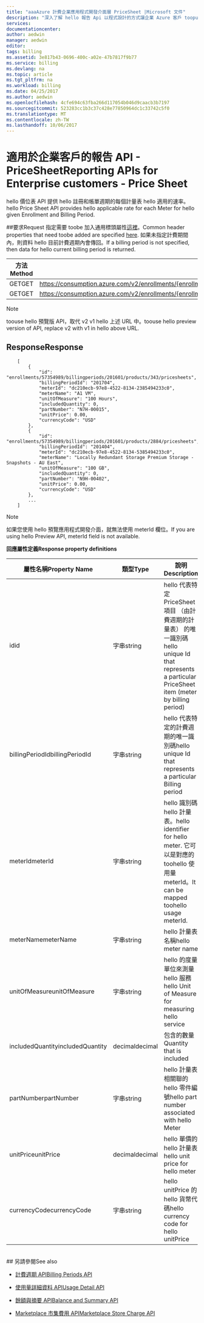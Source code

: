```yaml
---
title: "aaaAzure 計費企業應用程式開發介面層 PriceSheet |Microsoft 文件"
description: "深入了解 hello 報告 Api 以程式設計的方式讓企業 Azure 客戶 toopull 耗用量資料。"
services: 
documentationcenter: 
author: aedwin
manager: aedwin
editor: 
tags: billing
ms.assetid: 3e817b43-0696-400c-a02e-47b7817f9b77
ms.service: billing
ms.devlang: na
ms.topic: article
ms.tgt_pltfrm: na
ms.workload: billing
ms.date: 04/25/2017
ms.author: aedwin
ms.openlocfilehash: 4cfe694c63fba266d117054b046d9caacb3b7197
ms.sourcegitcommit: 523283cc1b3c37c428e77850964dc1c33742c5f0
ms.translationtype: MT
ms.contentlocale: zh-TW
ms.lasthandoff: 10/06/2017
---
```

# <a name="reporting-apis-for-enterprise-customers---price-sheet"></a><span data-ttu-id="971aa-103">適用於企業客戶的報告 API - PriceSheet</span><span class="sxs-lookup"><span data-stu-id="971aa-103">Reporting APIs for Enterprise customers - Price Sheet</span></span>

<span data-ttu-id="971aa-104">hello 價位表 API 提供 hello 註冊和帳單週期的每個計量表 hello 適用的速率。</span><span class="sxs-lookup"><span data-stu-id="971aa-104">hello Price Sheet API provides hello applicable rate for each Meter for hello given Enrollment and Billing Period.</span></span>

##<a name="request"></a><span data-ttu-id="971aa-105">要求</span><span class="sxs-lookup"><span data-stu-id="971aa-105">Request</span></span>
<span data-ttu-id="971aa-106">指定需要 toobe 加入通用標頭屬性[這裡](billing-enterprise-api.md)。</span><span class="sxs-lookup"><span data-stu-id="971aa-106">Common header properties that need toobe added are specified [here](billing-enterprise-api.md).</span></span> <span data-ttu-id="971aa-107">如果未指定計費期間內，則資料 hello 目前計費週期內會傳回。</span><span class="sxs-lookup"><span data-stu-id="971aa-107">If a billing period is not specified, then data for hello current billing period is returned.</span></span>

|<span data-ttu-id="971aa-108">方法</span><span class="sxs-lookup"><span data-stu-id="971aa-108">Method</span></span> | <span data-ttu-id="971aa-109">要求 URI</span><span class="sxs-lookup"><span data-stu-id="971aa-109">Request URI</span></span>|
|-|-|
|<span data-ttu-id="971aa-110">GET</span><span class="sxs-lookup"><span data-stu-id="971aa-110">GET</span></span>|<span data-ttu-id="971aa-111">https://consumption.azure.com/v2/enrollments/{enrollmentNumber}/pricesheet</span><span class="sxs-lookup"><span data-stu-id="971aa-111">https://consumption.azure.com/v2/enrollments/{enrollmentNumber}/pricesheet</span></span>|
|<span data-ttu-id="971aa-112">GET</span><span class="sxs-lookup"><span data-stu-id="971aa-112">GET</span></span>|<span data-ttu-id="971aa-113">https://consumption.azure.com/v2/enrollments/{enrollmentNumber}/billingPeriods/{billingPeriod}/pricesheet</span><span class="sxs-lookup"><span data-stu-id="971aa-113">https://consumption.azure.com/v2/enrollments/{enrollmentNumber}/billingPeriods/{billingPeriod}/pricesheet</span></span>|

> [!Note]
> <span data-ttu-id="971aa-114">toouse hello 預覽版 API，取代 v2 v1 hello 上述 URL 中。</span><span class="sxs-lookup"><span data-stu-id="971aa-114">toouse hello preview version of API, replace v2 with v1 in hello above URL.</span></span>
>

## <a name="response"></a><span data-ttu-id="971aa-115">Response</span><span class="sxs-lookup"><span data-stu-id="971aa-115">Response</span></span>

    
        [
            {
                "id": "enrollments/57354989/billingperiods/201601/products/343/pricesheets",
                "billingPeriodId": "201704",
                "meterId": "dc210ecb-97e8-4522-8134-2385494233c0",
                "meterName": "A1 VM",
                "unitOfMeasure": "100 Hours",
                "includedQuantity": 0,
                "partNumber": "N7H-00015",
                "unitPrice": 0.00,
                "currencyCode": "USD"
            },
            {
                "id": "enrollments/57354989/billingperiods/201601/products/2884/pricesheets",
                "billingPeriodId": "201404",
                "meterId": "dc210ecb-97e8-4522-8134-5385494233c0",
                "meterName": "Locally Redundant Storage Premium Storage - Snapshots - AU East",
                "unitOfMeasure": "100 GB",
                "includedQuantity": 0,
                "partNumber": "N9H-00402",
                "unitPrice": 0.00,
                "currencyCode": "USD"
            },
            ...
        ]
    

> [!Note]
><span data-ttu-id="971aa-116">如果您使用 hello 預覽應用程式開發介面，就無法使用 meterId 欄位。</span><span class="sxs-lookup"><span data-stu-id="971aa-116">If you are using hello Preview API, meterId field is not available.</span></span>
>

<span data-ttu-id="971aa-117">**回應屬性定義**</span><span class="sxs-lookup"><span data-stu-id="971aa-117">**Response property definitions**</span></span>

|<span data-ttu-id="971aa-118">屬性名稱</span><span class="sxs-lookup"><span data-stu-id="971aa-118">Property Name</span></span>| <span data-ttu-id="971aa-119">類型</span><span class="sxs-lookup"><span data-stu-id="971aa-119">Type</span></span>| <span data-ttu-id="971aa-120">說明</span><span class="sxs-lookup"><span data-stu-id="971aa-120">Description</span></span>
|-|-|-|
|<span data-ttu-id="971aa-121">id</span><span class="sxs-lookup"><span data-stu-id="971aa-121">id</span></span>| <span data-ttu-id="971aa-122">字串</span><span class="sxs-lookup"><span data-stu-id="971aa-122">string</span></span>| <span data-ttu-id="971aa-123">hello 代表特定 PriceSheet 項目 （由計費週期的計量表） 的唯一識別碼</span><span class="sxs-lookup"><span data-stu-id="971aa-123">hello unique Id that represents a particular PriceSheet item (meter by billing period)</span></span>|
|<span data-ttu-id="971aa-124">billingPeriodId</span><span class="sxs-lookup"><span data-stu-id="971aa-124">billingPeriodId</span></span>| <span data-ttu-id="971aa-125">字串</span><span class="sxs-lookup"><span data-stu-id="971aa-125">string</span></span>| <span data-ttu-id="971aa-126">hello 代表特定的計費週期的唯一識別碼</span><span class="sxs-lookup"><span data-stu-id="971aa-126">hello unique Id that represents a particular Billing period</span></span>|
|<span data-ttu-id="971aa-127">meterId</span><span class="sxs-lookup"><span data-stu-id="971aa-127">meterId</span></span>| <span data-ttu-id="971aa-128">字串</span><span class="sxs-lookup"><span data-stu-id="971aa-128">string</span></span>| <span data-ttu-id="971aa-129">hello 識別碼 hello 計量表。</span><span class="sxs-lookup"><span data-stu-id="971aa-129">hello identifier for hello meter.</span></span> <span data-ttu-id="971aa-130">它可以是對應的 toohello 使用量 meterId。</span><span class="sxs-lookup"><span data-stu-id="971aa-130">It can be mapped toohello usage meterId.</span></span>|
|<span data-ttu-id="971aa-131">meterName</span><span class="sxs-lookup"><span data-stu-id="971aa-131">meterName</span></span>| <span data-ttu-id="971aa-132">字串</span><span class="sxs-lookup"><span data-stu-id="971aa-132">string</span></span>| <span data-ttu-id="971aa-133">hello 計量表名稱</span><span class="sxs-lookup"><span data-stu-id="971aa-133">hello meter name</span></span>|
|<span data-ttu-id="971aa-134">unitOfMeasure</span><span class="sxs-lookup"><span data-stu-id="971aa-134">unitOfMeasure</span></span>| <span data-ttu-id="971aa-135">字串</span><span class="sxs-lookup"><span data-stu-id="971aa-135">string</span></span>| <span data-ttu-id="971aa-136">hello 的度量單位來測量 hello 服務</span><span class="sxs-lookup"><span data-stu-id="971aa-136">hello Unit of Measure for measuring hello service</span></span>|
|<span data-ttu-id="971aa-137">includedQuantity</span><span class="sxs-lookup"><span data-stu-id="971aa-137">includedQuantity</span></span>| <span data-ttu-id="971aa-138">decimal</span><span class="sxs-lookup"><span data-stu-id="971aa-138">decimal</span></span>| <span data-ttu-id="971aa-139">包含的數量</span><span class="sxs-lookup"><span data-stu-id="971aa-139">Quantity that is included</span></span> |
|<span data-ttu-id="971aa-140">partNumber</span><span class="sxs-lookup"><span data-stu-id="971aa-140">partNumber</span></span>| <span data-ttu-id="971aa-141">字串</span><span class="sxs-lookup"><span data-stu-id="971aa-141">string</span></span>| <span data-ttu-id="971aa-142">hello 計量表相關聯的 hello 零件編號</span><span class="sxs-lookup"><span data-stu-id="971aa-142">hello part number associated with hello Meter</span></span>|
|<span data-ttu-id="971aa-143">unitPrice</span><span class="sxs-lookup"><span data-stu-id="971aa-143">unitPrice</span></span>| <span data-ttu-id="971aa-144">decimal</span><span class="sxs-lookup"><span data-stu-id="971aa-144">decimal</span></span>| <span data-ttu-id="971aa-145">hello 單價的 hello 計量表</span><span class="sxs-lookup"><span data-stu-id="971aa-145">hello unit price for hello meter</span></span>|
|<span data-ttu-id="971aa-146">currencyCode</span><span class="sxs-lookup"><span data-stu-id="971aa-146">currencyCode</span></span>| <span data-ttu-id="971aa-147">字串</span><span class="sxs-lookup"><span data-stu-id="971aa-147">string</span></span>| <span data-ttu-id="971aa-148">hello unitPrice 的 hello 貨幣代碼</span><span class="sxs-lookup"><span data-stu-id="971aa-148">hello currency code for hello unitPrice</span></span>|
<br/>
## <a name="see-also"></a><span data-ttu-id="971aa-149">另請參閱</span><span class="sxs-lookup"><span data-stu-id="971aa-149">See also</span></span>

* [<span data-ttu-id="971aa-150">計費週期 API</span><span class="sxs-lookup"><span data-stu-id="971aa-150">Billing Periods API</span></span>](billing-enterprise-api-billing-periods.md)

* [<span data-ttu-id="971aa-151">使用量詳細資料 API</span><span class="sxs-lookup"><span data-stu-id="971aa-151">Usage Detail API</span></span>](billing-enterprise-api-usage-detail.md)

* [<span data-ttu-id="971aa-152">餘額與摘要 API</span><span class="sxs-lookup"><span data-stu-id="971aa-152">Balance and Summary API</span></span>](billing-enterprise-api-balance-summary.md)

* [<span data-ttu-id="971aa-153">Marketplace 市集費用 API</span><span class="sxs-lookup"><span data-stu-id="971aa-153">Marketplace Store Charge API</span></span>](billing-enterprise-api-marketplace-storecharge.md)
